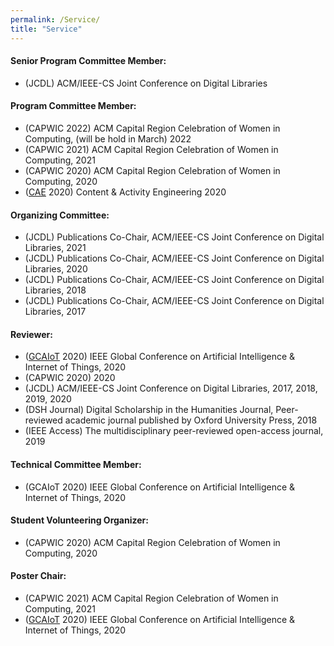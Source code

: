 ```yaml
---
permalink: /Service/
title: "Service"
---
```


#### Senior Program Committee Member:
  * (JCDL) ACM/IEEE-CS Joint Conference on Digital Libraries

#### Program Committee Member:
  * (CAPWIC 2022) ACM Capital Region Celebration of Women in Computing, (will be hold in March) 2022
  * (CAPWIC 2021) ACM Capital Region Celebration of Women in Computing, 2021
  * (CAPWIC 2020) ACM Capital Region Celebration of Women in Computing, 2020
  * ([CAE](http://www.ActivityEngineering.org) 2020) Content & Activity Engineering 2020 

#### Organizing Committee:
  * (JCDL) Publications Co-Chair, ACM/IEEE-CS Joint Conference on Digital Libraries, 2021
  * (JCDL) Publications Co-Chair, ACM/IEEE-CS Joint Conference on Digital Libraries, 2020 
  * (JCDL) Publications Co-Chair, ACM/IEEE-CS Joint Conference on Digital Libraries, 2018 
  * (JCDL) Publications Co-Chair, ACM/IEEE-CS Joint Conference on Digital Libraries, 2017

#### Reviewer:
  * ([GCAIoT](https://gcaiot.org/home) 2020) IEEE Global Conference on Artificial Intelligence & Internet of Things, 2020 
  * (CAPWIC 2020) 2020
  * (JCDL) ACM/IEEE-CS Joint Conference on Digital Libraries, 2017, 2018, 2019, 2020
  * (DSH Journal) Digital Scholarship in the Humanities Journal, Peer-reviewed academic journal published by Oxford University Press, 2018
  * (IEEE Access) The multidisciplinary peer-reviewed open-access journal, 2019

#### Technical Committee Member:
  * (GCAIoT 2020) IEEE Global Conference on Artificial Intelligence & Internet of Things, 2020

#### Student Volunteering Organizer:
 * (CAPWIC 2020) ACM Capital Region Celebration of Women in Computing, 2020

#### Poster Chair:
  * (CAPWIC 2021) ACM Capital Region Celebration of Women in Computing, 2021
  * ([GCAIoT](https://gcaiot.org/home) 2020) IEEE Global Conference on Artificial Intelligence & Internet of Things, 2020 




